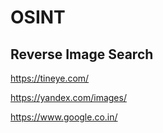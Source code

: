 # OSINT

## Reverse Image Search

https://tineye.com/

https://yandex.com/images/

https://www.google.co.in/
